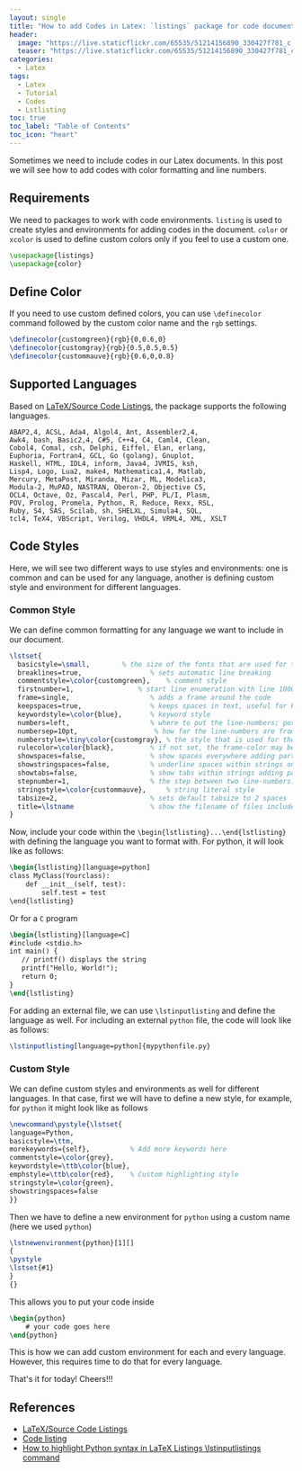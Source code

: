 ```yaml
---
layout: single
title: "How to add Codes in Latex: `listings` package for code documentation"
header:
  image: "https://live.staticflickr.com/65535/51214156890_330427f781_c.jpg"
  teaser: "https://live.staticflickr.com/65535/51214156890_330427f781_c.jpg"
categories:
  - Latex
tags:
  - Latex
  - Tutorial
  - Codes
  - Lstlisting
toc: true
toc_label: "Table of Contents"
toc_icon: "heart"
---
```



Sometimes we need to include codes in our Latex documents. In this post we will see how to add codes with color formatting and line numbers.

## Requirements
We need to packages to work with code environments. `listing` is used to create styles and environments for adding codes in the document. `color` or `xcolor` is used to define custom colors only if you feel to use a custom one.
```latex
\usepackage{listings}
\usepackage{color}
```

## Define Color
If you need to use custom defined colors, you can use `\definecolor` command followed by the custom color name and the `rgb` settings.
```latex
\definecolor{customgreen}{rgb}{0,0.6,0}
\definecolor{customgray}{rgb}{0.5,0.5,0.5}
\definecolor{custommauve}{rgb}{0.6,0,0.8}
```


## Supported Languages
Based on [LaTeX/Source Code Listings](https://en.wikibooks.org/wiki/LaTeX/Source_Code_Listings), the package supports the following languages.

```
ABAP2,4, ACSL, Ada4, Algol4, Ant, Assembler2,4,
Awk4, bash, Basic2,4, C#5, C++4, C4, Caml4, Clean,
Cobol4, Comal, csh, Delphi, Eiffel, Elan, erlang, 
Euphoria, Fortran4, GCL, Go (golang), Gnuplot, 
Haskell, HTML, IDL4, inform, Java4, JVMIS, ksh, 
Lisp4, Logo, Lua2, make4, Mathematica1,4, Matlab, 
Mercury, MetaPost, Miranda, Mizar, ML, Modelica3, 
Modula-2, MuPAD, NASTRAN, Oberon-2, Objective C5, 
OCL4, Octave, Oz, Pascal4, Perl, PHP, PL/I, Plasm, 
POV, Prolog, Promela, Python, R, Reduce, Rexx, RSL, 
Ruby, S4, SAS, Scilab, sh, SHELXL, Simula4, SQL, 
tcl4, TeX4, VBScript, Verilog, VHDL4, VRML4, XML, XSLT
```
## Code Styles 
Here, we will see two different ways to use styles and environments: one is common and can be used for any language, another is defining custom style and environment for different languages.

### Common Style
We can define common formatting for any language we want to include in our document.
```latex
\lstset{ 
  basicstyle=\small,        % the size of the fonts that are used for the code
  breaklines=true,                 % sets automatic line breaking
  commentstyle=\color{customgreen},    % comment style
  firstnumber=1,                % start line enumeration with line 1000
  frame=single,	                   % adds a frame around the code
  keepspaces=true,                 % keeps spaces in text, useful for keeping indentation of code (possibly needs columns=flexible)
  keywordstyle=\color{blue},       % keyword style
  numbers=left,                    % where to put the line-numbers; possible values are (none, left, right)
  numbersep=10pt,                   % how far the line-numbers are from the code
  numberstyle=\tiny\color{customgray}, % the style that is used for the line-numbers
  rulecolor=\color{black},         % if not set, the frame-color may be changed on line-breaks within not-black text (e.g. comments (green here))
  showspaces=false,                % show spaces everywhere adding particular underscores; it overrides 'showstringspaces'
  showstringspaces=false,          % underline spaces within strings only
  showtabs=false,                  % show tabs within strings adding particular underscores
  stepnumber=1,                    % the step between two line-numbers. If it's 1, each line will be numbered
  stringstyle=\color{custommauve},     % string literal style
  tabsize=2,	                   % sets default tabsize to 2 spaces
  title=\lstname                   % show the filename of files included with \lstinputlisting; also try caption instead of title
}
```

Now, include your code within the `\begin{lstlisting}...\end{lstlisting}` with defining the language you want to format with. For python, it will look like as follows:
```latex
\begin{lstlisting}[language=python]
class MyClass(Yourclass):
    def __init__(self, test):
        self.test = test
\end{lstlisting}
```

Or for a `C` program
```latex
\begin{lstlisting}[language=C]
#include <stdio.h>
int main() {
   // printf() displays the string
   printf("Hello, World!");
   return 0;
}
\end{lstlisting}
```

For adding an external file, we can use `\lstinputlisting` and define the language as well. For including an external `python` file, the code will look like as follows:

```latex
\lstinputlisting[language=python]{mypythonfile.py}
```

### Custom Style
We can define custom styles and environments as well for different languages. In that case, first we will have to define a new style, for example, for `python` it might look like as follows
```latex
\newcommand\pystyle{\lstset{
language=Python,
basicstyle=\ttm,
morekeywords={self},          % Add more keywords here
commentstyle=\color{grey},
keywordstyle=\ttb\color{blue},
emphstyle=\ttb\color{red},    % Custom highlighting style
stringstyle=\color{green},
showstringspaces=false
}}
```

Then we have to define a new environment for `python` using a custom name (here we used `python`)
```latex
\lstnewenvironment{python}[1][]
{
\pystyle
\lstset{#1}
}
{}
```

This allows you to put your code inside
```latex
\begin{python}
	# your code goes here
\end{python}
```



This is how we can add custom environment for each and every language. However, this requires time to do that for every language. 

That's it for today! Cheers!!!


## References
* [LaTeX/Source Code Listings](https://en.wikibooks.org/wiki/LaTeX/Source_Code_Listings)
* [Code listing](https://www.overleaf.com/learn/latex/Code_listing)
* [How to highlight Python syntax in LaTeX Listings \lstinputlistings command](https://tex.stackexchange.com/questions/83882/how-to-highlight-python-syntax-in-latex-listings-lstinputlistings-command)
<!--stackedit_data:
eyJoaXN0b3J5IjpbLTE1Mjk0MDQxNjddfQ==
-->